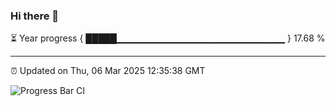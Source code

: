 ### Hi there 👋

⏳ Year progress { █████▁▁▁▁▁▁▁▁▁▁▁▁▁▁▁▁▁▁▁▁▁▁▁▁▁ } 17.68 %

---

⏰ Updated on Thu, 06 Mar 2025 12:35:38 GMT

![Progress Bar CI](https://github.com/liununu/liununu/workflows/Progress%20Bar%20CI/badge.svg)
